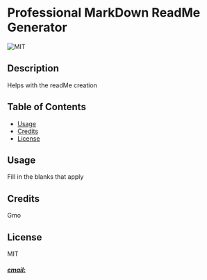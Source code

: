 # Professional MarkDown ReadMe Generator
![MIT](https://img.shields.io/badge/License-MIT-blue)



## Description
Helps with the readMe creation



## Table of Contents

- [Usage](#usage)
- [Credits](#credits)
- [License](#license)






## Usage
Fill in the blanks that apply

## Credits
Gmo

## License
MIT






##### [email: ](mailto:)
